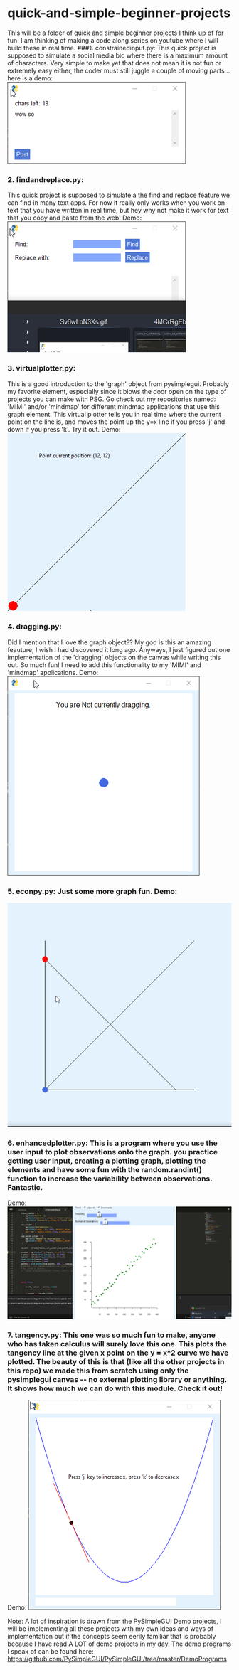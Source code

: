 # quick-and-simple-beginner-projects
This will be a folder of quick and simple beginner projects I think up of for fun. I am thinking of making a code along series on youtube where I will build these in real time.
###1. constrainedinput.py:
This quick project is supposed to simulate a social media bio where there is a maximum amount of characters. Very simple to make yet that does not mean it is not fun or extremely easy either, the coder must still juggle a couple of moving parts... here is a demo:
![Alt Text](https://github.com/derikvanschaik/quick-and-simple-beginner-projects/blob/main/constrainedinputgif.gif)

### 2. findandreplace.py:
This quick project is supposed to simulate a the find and replace feature we can find in many text apps. For now it really only works when you work on text that you have written in real time, but hey why not make it work for text that you copy and paste from the web! Demo:
![Alt Text](https://github.com/derikvanschaik/quick-and-simple-beginner-projects/blob/main/findandreplace.gif)

### 3. virtualplotter.py: 
This is a good introduction to the 'graph' object from pysimplegui. Probably my favorite element, especially since it blows the door open on the type of projects you can make with PSG. Go check out my repositories named: 'MIMI' and/or 'mindmap' for different mindmap applications that use this graph element.
This virtual plotter tells you in real time where the current point on the line is, and moves the point up the y=x line if you press 'j' and down if you press 'k'. Try it out. Demo: 
![Alt Text](https://github.com/derikvanschaik/quick-and-simple-beginner-projects/blob/main/virtualplotter.gif)

### 4. dragging.py:
Did I mention that I love the graph object?? My god is this an amazing feauture, I wish I had discovered it long ago. Anyways, I just figured out one implementation of the 'dragging' objects on the canvas while writing this out. So much fun! I need to add this functionality to my 'MIMI' and 'mindmap' applications. 
Demo:
![Alt Text](https://github.com/derikvanschaik/quick-and-simple-beginner-projects/blob/main/dragging.gif)

### 5. econpy.py: Just some more graph fun. Demo:
![Alt Text](https://github.com/derikvanschaik/quick-and-simple-beginner-projects/blob/main/econpy.gif)

### 6. enhancedplotter.py: This is a program where you use the user input to plot observations onto the graph. you practice getting user input, creating a plotting graph, plotting the elements and have some fun with the random.randint() function to increase the variability between observations. Fantastic. 
Demo: 
![Alt Text](https://github.com/derikvanschaik/quick-and-simple-beginner-projects/blob/main/enhancedplotter.gif)

### 7. tangency.py: This one was so much fun to make, anyone who has taken calculus will surely love this one. This plots the tangency line at the given x point on the y = x^2 curve we have plotted. The beauty of this is that (like all the other projects in this repo) we made this from scratch using only the pysimplegui canvas -- no external plotting library or anything. It shows how much we can do with this module. Check it out! 
Demo: 
![Alt Text](https://github.com/derikvanschaik/quick-and-simple-beginner-projects/blob/main/tangency.gif)



Note: A lot of inspiration is drawn from the PySimpleGUI Demo projects, I will be implementing all these projects with my own ideas and ways of implementation but if the concepts seem eerily familiar that is probably because I have read A LOT of demo projects in my day. The demo programs I speak of can be found here: https://github.com/PySimpleGUI/PySimpleGUI/tree/master/DemoPrograms
